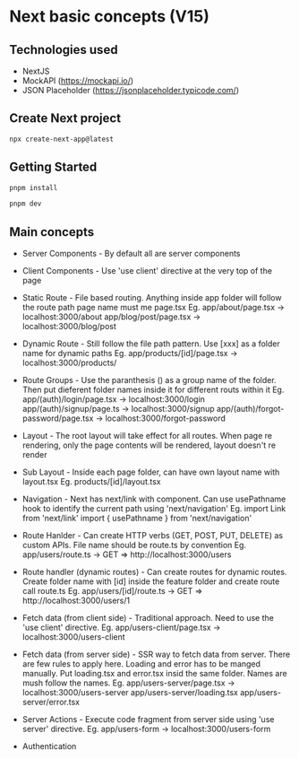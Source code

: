 # Next basic concepts (V15)

## Technologies used
- NextJS
- MockAPI (https://mockapi.io/)
- JSON Placeholder (https://jsonplaceholder.typicode.com/)

## Create Next project
```bash
npx create-next-app@latest
```
## Getting Started

```bash
pnpm install

pnpm dev

```

## Main concepts
- Server Components - By default all are server components
- Client Components - Use 'use client' directive at the very top of the page

- Static Route - File based routing. Anything inside app folder will follow the route path page name must me page.tsx
  Eg. app/about/page.tsx -> localhost:3000/about
  app/blog/post/page.tsx -> localhost:3000/blog/post

- Dynamic Route - Still follow the file path pattern. Use [xxx] as a folder name for dynamic paths
  Eg. app/products/[id]/page.tsx -> localhost:3000/products/<id OR name>

- Route Groups - Use the paranthesis () as a group name of the folder. Then put dieferent folder names inside it for different routs within it
  Eg. app/(auth)/login/page.tsx -> localhost:3000/login
  app/(auth)/signup/page.ts -> localhost:3000/signup
  app/(auth)/forgot-password/page.tsx -> localhost:3000/forgot-password

- Layout - The root layout will take effect for all routes. When page re rendering, only the page contents will be rendered, layout doesn't re render

- Sub Layout - Inside each page folder, can have own layout name with layout.tsx
  Eg. products/[id]/layout.tsx

- Navigation - Next has next/link with <Link> component. Can use usePathname hook to identify the current path using 'next/navigation'
  Eg. import Link from 'next/link'
    import { usePathname } from 'next/navigation'

- Route Hanlder - Can create HTTP verbs (GET, POST, PUT, DELETE) as custom APIs. File name should be route.ts by convention
  Eg. app/users/route.ts -> GET => http://localhost:3000/users

- Route handler (dynamic routes) - Can create routes for dynamic routes. Create folder name with [id] inside the feature folder and create route call route.ts
  Eg. app/users/[id]/route.ts -> GET => http://localhost:3000/users/1

- Fetch data (from client side) - Traditional approach. Need to use the 'use client' directive.
  Eg. app/users-client/page.tsx -> localhost:3000/users-client

- Fetch data (from server side) - SSR way to fetch data from server. There are few rules to apply here. Loading and error has to be manged manually. Put loading.tsx and error.tsx insid the same folder. Names are mush follow the names.
  Eg. app/users-server/page.tsx -> localhost:3000/users-server
    app/users-server/loading.tsx
    app/users-server/error.tsx

- Server Actions - Execute code fragment from server side using 'use server' directive.
  Eg. app/users-form -> localhost:3000/users-form

- Authentication